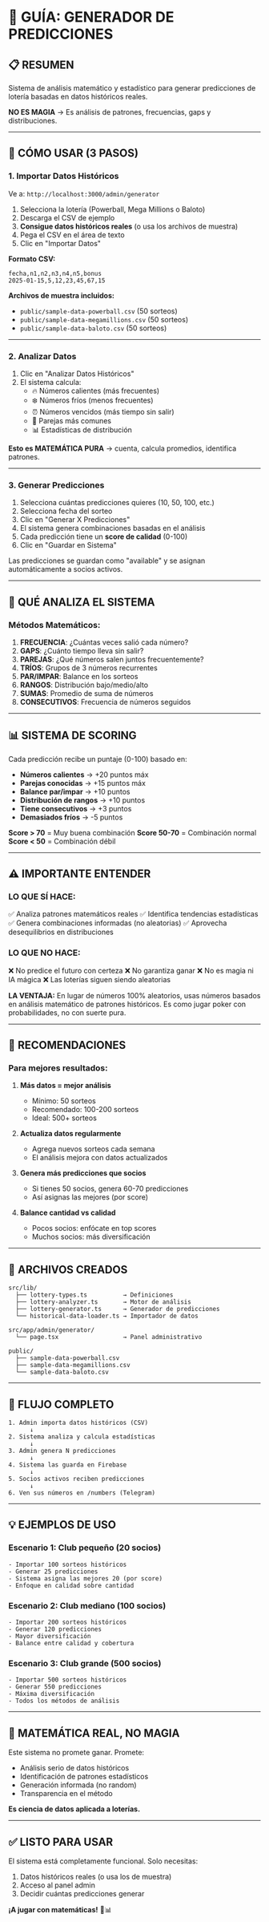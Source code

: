 # 🎰 GUÍA: GENERADOR DE PREDICCIONES

## 📋 RESUMEN

Sistema de análisis matemático y estadístico para generar predicciones de lotería basadas en datos históricos reales.

**NO ES MAGIA** → Es análisis de patrones, frecuencias, gaps y distribuciones.

---

## 🚀 CÓMO USAR (3 PASOS)

### **1. Importar Datos Históricos**

Ve a: `http://localhost:3000/admin/generator`

1. Selecciona la lotería (Powerball, Mega Millions o Baloto)
2. Descarga el CSV de ejemplo
3. **Consigue datos históricos reales** (o usa los archivos de muestra)
4. Pega el CSV en el área de texto
5. Clic en "Importar Datos"

**Formato CSV:**
```
fecha,n1,n2,n3,n4,n5,bonus
2025-01-15,5,12,23,45,67,15
```

**Archivos de muestra incluidos:**
- `public/sample-data-powerball.csv` (50 sorteos)
- `public/sample-data-megamillions.csv` (50 sorteos)
- `public/sample-data-baloto.csv` (50 sorteos)

---

### **2. Analizar Datos**

1. Clic en "Analizar Datos Históricos"
2. El sistema calcula:
   - 🔥 Números calientes (más frecuentes)
   - ❄️ Números fríos (menos frecuentes)
   - ⏰ Números vencidos (más tiempo sin salir)
   - 🎯 Parejas más comunes
   - 📊 Estadísticas de distribución

**Esto es MATEMÁTICA PURA** → cuenta, calcula promedios, identifica patrones.

---

### **3. Generar Predicciones**

1. Selecciona cuántas predicciones quieres (10, 50, 100, etc.)
2. Selecciona fecha del sorteo
3. Clic en "Generar X Predicciones"
4. El sistema genera combinaciones basadas en el análisis
5. Cada predicción tiene un **score de calidad** (0-100)
6. Clic en "Guardar en Sistema"

Las predicciones se guardan como "available" y se asignan automáticamente a socios activos.

---

## 🔬 QUÉ ANALIZA EL SISTEMA

### **Métodos Matemáticos:**

1. **FRECUENCIA**: ¿Cuántas veces salió cada número?
2. **GAPS**: ¿Cuánto tiempo lleva sin salir?
3. **PAREJAS**: ¿Qué números salen juntos frecuentemente?
4. **TRÍOS**: Grupos de 3 números recurrentes
5. **PAR/IMPAR**: Balance en los sorteos
6. **RANGOS**: Distribución bajo/medio/alto
7. **SUMAS**: Promedio de suma de números
8. **CONSECUTIVOS**: Frecuencia de números seguidos

---

## 📊 SISTEMA DE SCORING

Cada predicción recibe un puntaje (0-100) basado en:

- **Números calientes** → +20 puntos máx
- **Parejas conocidas** → +15 puntos máx
- **Balance par/impar** → +10 puntos
- **Distribución de rangos** → +10 puntos
- **Tiene consecutivos** → +3 puntos
- **Demasiados fríos** → -5 puntos

**Score > 70** = Muy buena combinación
**Score 50-70** = Combinación normal
**Score < 50** = Combinación débil

---

## ⚠️ IMPORTANTE ENTENDER

### **LO QUE SÍ HACE:**
✅ Analiza patrones matemáticos reales
✅ Identifica tendencias estadísticas
✅ Genera combinaciones informadas (no aleatorias)
✅ Aprovecha desequilibrios en distribuciones

### **LO QUE NO HACE:**
❌ No predice el futuro con certeza
❌ No garantiza ganar
❌ No es magia ni IA mágica
❌ Las loterías siguen siendo aleatorias

**LA VENTAJA:**
En lugar de números 100% aleatorios, usas números basados en análisis matemático de patrones históricos. Es como jugar poker con probabilidades, no con suerte pura.

---

## 🎯 RECOMENDACIONES

### **Para mejores resultados:**

1. **Más datos = mejor análisis**
   - Mínimo: 50 sorteos
   - Recomendado: 100-200 sorteos
   - Ideal: 500+ sorteos

2. **Actualiza datos regularmente**
   - Agrega nuevos sorteos cada semana
   - El análisis mejora con datos actualizados

3. **Genera más predicciones que socios**
   - Si tienes 50 socios, genera 60-70 predicciones
   - Así asignas las mejores (por score)

4. **Balance cantidad vs calidad**
   - Pocos socios: enfócate en top scores
   - Muchos socios: más diversificación

---

## 📁 ARCHIVOS CREADOS

```
src/lib/
  ├── lottery-types.ts          → Definiciones
  ├── lottery-analyzer.ts       → Motor de análisis
  ├── lottery-generator.ts      → Generador de predicciones
  └── historical-data-loader.ts → Importador de datos

src/app/admin/generator/
  └── page.tsx                  → Panel administrativo

public/
  ├── sample-data-powerball.csv
  ├── sample-data-megamillions.csv
  └── sample-data-baloto.csv
```

---

## 🔄 FLUJO COMPLETO

```
1. Admin importa datos históricos (CSV)
      ↓
2. Sistema analiza y calcula estadísticas
      ↓
3. Admin genera N predicciones
      ↓
4. Sistema las guarda en Firebase
      ↓
5. Socios activos reciben predicciones
      ↓
6. Ven sus números en /numbers (Telegram)
```

---

## 💡 EJEMPLOS DE USO

### **Escenario 1: Club pequeño (20 socios)**
```
- Importar 100 sorteos históricos
- Generar 25 predicciones
- Sistema asigna las mejores 20 (por score)
- Enfoque en calidad sobre cantidad
```

### **Escenario 2: Club mediano (100 socios)**
```
- Importar 200 sorteos históricos
- Generar 120 predicciones
- Mayor diversificación
- Balance entre calidad y cobertura
```

### **Escenario 3: Club grande (500 socios)**
```
- Importar 500 sorteos históricos
- Generar 550 predicciones
- Máxima diversificación
- Todos los métodos de análisis
```

---

## 🎲 MATEMÁTICA REAL, NO MAGIA

Este sistema no promete ganar. Promete:
- Análisis serio de datos históricos
- Identificación de patrones estadísticos
- Generación informada (no random)
- Transparencia en el método

**Es ciencia de datos aplicada a loterías.**

---

## ✅ LISTO PARA USAR

El sistema está completamente funcional. Solo necesitas:
1. Datos históricos reales (o usa los de muestra)
2. Acceso al panel admin
3. Decidir cuántas predicciones generar

**¡A jugar con matemáticas!** 🎰📊





